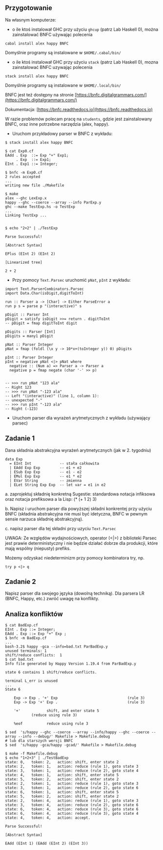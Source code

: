 ## Przygotowanie

Na własnym komputerze:

* o ile ktoś instalował GHC przy użyciu `ghcup` (patrz Lab Haskell 0), można zainstalować BNFC używając polecenia

```
cabal install alex happy BNFC
```

Domyślnie programy są instalowane w `$HOME/.cabal/bin/`

* o ile ktoś instalował GHC przy użyciu `stack` (patrz Lab Haskell 0), mozna zainstalować BNFC uzywając polecenia

```
stack install alex happy BNFC
```

Domyślnie programy są instalowane w `$HOME/.local/bin/`

BNFC jest też dostępny na stronie [https://bnfc.digitalgrammars.com/](https://bnfc.digitalgrammars.com/)

Dokumentacja: [https://bnfc.readthedocs.io](https://bnfc.readthedocs.io)

W razie problemów polecam pracę na `students`, gdzie jest zainstalowany BNFC, oraz inne potrzebne narzędzia (alex, happy).

* Uruchom przykładowy parser w BNFC  z wykładu:

```
$ stack install alex happy BNFC

$ cat Exp0.cf
EAdd . Exp  ::= Exp "+" Exp1;
_    . Exp  ::= Exp1;
EInt . Exp1 ::= Integer;

$ bnfc -m Exp0.cf
2 rules accepted
...
writing new file ./Makefile

$ make
alex --ghc LexExp.x
happy --ghc --coerce --array --info ParExp.y
ghc --make TestExp.hs -o TestExp
...
Linking TestExp ...


$ echo "2+2" | ./TestExp

Parse Successful!

[Abstract Syntax]

EPlus (EInt 2) (EInt 2)

[Linearized tree]

2 + 2
```
* Przy pomocy `Text.Parsec` uruchomić `pNat`, `pInt` z wykładu:

```
import Text.ParserCombinators.Parsec
import Data.Char(isDigit,digitToInt)

run :: Parser a -> [Char] -> Either ParseError a
run p s = parse p "(interactive)" s

pDigit :: Parser Int
pDigit = satisfy isDigit >>= return . digitToInt
-- pDigit = fmap digitToInt digit

pDigits :: Parser [Int]
pDigits = many1 pDigit

pNat :: Parser Integer
pNat = fmap (foldl (\x y -> 10*x+(toInteger y)) 0) pDigits

pInt :: Parser Integer
pInt = negative pNat <|> pNat where
  negative :: (Num a) => Parser a -> Parser a
  negative p = fmap negate (char '-' >> p)


-- >>> run pNat "123 ala"
-- Right 123
-- >>> run pNat "-123 ala"
-- Left "(interactive)" (line 1, column 1):
-- unexpected "-"
-- >>> run pInt "-123 ala"
-- Right (-123)
```

* Uruchom parser dla wyrażeń arytmetycznych z wykładu (używający parsec)

## Zadanie 1
Dana składnia abstrakcyjna wyrażeń arytmetycznych (jak w 2. tygodniu)

    data Exp 
      = EInt Int             -- stała całkowita       
      | EAdd Exp Exp         -- e1 + e2
      | ESub Exp Exp         -- e1 - e2
      | EMul Exp Exp         -- e1 * e2
      | EVar String          -- zmienna
      | ELet String Exp Exp  -- let var = e1 in e2

a. zaprojektuj składnię konkretną
Sugestie: standardowa notacja infiksowa oraz notacja prefiksowa a la Lisp: (* (+ 1 2) 3)

b. Napisz i uruchom parser dla powyższej składni konkrentej przy użyciu BNFC  (składnia abstrakcyjna nie musi być idetyczna, BNFC w pewnym sensie narzuca składnię abstrakcyjną).

c. napisz parser dla tej składni przy uzyciu `Text.Parsec`

UWAGA: Ze względów wydajnościowych, operator (<|>) z biblioteki Parsec
jest prawie deterministyczny i nie będzie działać dobrze dla
produkcji, które mają wspólny (niepusty) prefiks.

Możemy odzyskać niedeterminizm przy pomocy kombinatora try, np.

    try p <|> q


## Zadanie 2
Napisz parser dla swojego języka (dowolną techniką). Dla parsera LR (BNFC, Happy, etc.) zwróć uwagę na konflikty.

## Analiza konfliktów

```
$ cat BadExp.cf
EInt . Exp ::= Integer;
EAdd . Exp ::= Exp "+" Exp ;
$ bnfc -m BadExp.cf
...
bash-3.2$ happy -gca --info=bad.txt ParBadExp.y
unused terminals: 1
shift/reduce conflicts:  1
$ cat bad.txt
Info file generated by Happy Version 1.19.4 from ParBadExp.y

state 6 contains 1 shift/reduce conflicts.

terminal L_err is unused
...
State 6

	Exp -> Exp . '+' Exp                                (rule 3)
	Exp -> Exp '+' Exp .                                (rule 3)

	'+'            shift, and enter state 5
			(reduce using rule 3)

	%eof           reduce using rule 3

$ sed  's/happy --ghc --coerce --array --info/happy --ghc --coerce --array --info --debug/' Makefile > Makefile.debug
# lub dla starszych wersji BNFC
$ sed  's/happy -gca/happy -gcad/' Makefile > Makefile.debug

$ make -f Makefile.debug
$ echo "1+2+3" | ./TestBadExp
state: 0,	token: 2,	action: shift, enter state 2
state: 2,	token: 1,	action: reduce (rule 1), goto state 3
state: 3,	token: 1,	action: reduce (rule 2), goto state 4
state: 4,	token: 1,	action: shift, enter state 5
state: 5,	token: 2,	action: shift, enter state 2
state: 2,	token: 1,	action: reduce (rule 1), goto state 3
state: 3,	token: 1,	action: reduce (rule 2), goto state 6
state: 6,	token: 1,	action: shift, enter state 5
state: 5,	token: 2,	action: shift, enter state 2
state: 2,	token: 4,	action: reduce (rule 1), goto state 3
state: 3,	token: 4,	action: reduce (rule 2), goto state 6
state: 6,	token: 4,	action: reduce (rule 3), goto state 6
state: 6,	token: 4,	action: reduce (rule 3), goto state 4
state: 4,	token: 4,	action: accept.

Parse Successful!

[Abstract Syntax]

EAdd (EInt 1) (EAdd (EInt 2) (EInt 3))
```
